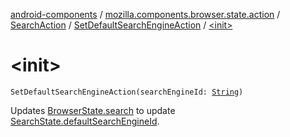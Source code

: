 [android-components](../../../index.md) / [mozilla.components.browser.state.action](../../index.md) / [SearchAction](../index.md) / [SetDefaultSearchEngineAction](index.md) / [&lt;init&gt;](./-init-.md)

# &lt;init&gt;

`SetDefaultSearchEngineAction(searchEngineId: `[`String`](https://kotlinlang.org/api/latest/jvm/stdlib/kotlin/-string/index.html)`)`

Updates [BrowserState.search](../../../mozilla.components.browser.state.state/-browser-state/search.md) to update [SearchState.defaultSearchEngineId](../../../mozilla.components.browser.state.state/-search-state/default-search-engine-id.md).


